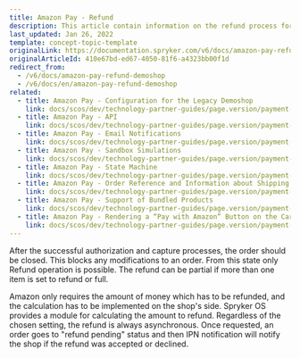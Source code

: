 ```yaml
---
title: Amazon Pay - Refund
description: This article contain information on the refund process for the Amazon Pay module in Spryker.
last_updated: Jan 26, 2022
template: concept-topic-template
originalLink: https://documentation.spryker.com/v6/docs/amazon-pay-refund-demoshop
originalArticleId: 410e67bd-ed67-4050-81f6-a4323bb00f1d
redirect_from:
  - /v6/docs/amazon-pay-refund-demoshop
  - /v6/docs/en/amazon-pay-refund-demoshop
related:
  - title: Amazon Pay - Configuration for the Legacy Demoshop
    link: docs/scos/dev/technology-partner-guides/page.version/payment-partners/amazon-pay/legacy-demoshop-integration/amazon-pay-configuration-for-the-legacy-demoshop.html
  - title: Amazon Pay - API
    link: docs/scos/dev/technology-partner-guides/page.version/payment-partners/amazon-pay/legacy-demoshop-integration/amazon-pay-api.html
  - title: Amazon Pay - Email Notifications
    link: docs/scos/dev/technology-partner-guides/page.version/payment-partners/amazon-pay/legacy-demoshop-integration/amazon-pay-email-notifications.html
  - title: Amazon Pay - Sandbox Simulations
    link: docs/scos/dev/technology-partner-guides/page.version/payment-partners/amazon-pay/legacy-demoshop-integration/amazon-pay-sandbox-simulations.html
  - title: Amazon Pay - State Machine
    link: docs/scos/dev/technology-partner-guides/page.version/payment-partners/amazon-pay/legacy-demoshop-integration/amazon-pay-state-machine.html
  - title: Amazon Pay - Order Reference and Information about Shipping Addresses
    link: docs/scos/dev/technology-partner-guides/page.version/payment-partners/amazon-pay/legacy-demoshop-integration/amazon-pay-order-reference-and-information-about-shipping-addresses.html
  - title: Amazon Pay - Support of Bundled Products
    link: docs/scos/dev/technology-partner-guides/page.version/payment-partners/amazon-pay/legacy-demoshop-integration/amazon-pay-support-of-bundled-products.html
  - title: Amazon Pay - Rendering a “Pay with Amazon” Button on the Cart Page
    link: docs/scos/dev/technology-partner-guides/page.version/payment-partners/amazon-pay/legacy-demoshop-integration/amazon-pay-rendering-a-pay-with-amazon-button-on-the-cart-page.html
---
```


After the successful authorization and capture processes, the order should be closed. This blocks any modifications to an order. From this state only Refund operation is possible. The refund can be partial if more than one item is set to refund or full.

Amazon only requires the amount of money which has to be refunded, and the calculation has to be implemented on the shop's side. Spryker OS provides a module for calculating the amount to refund. Regardless of the chosen setting, the refund is always asynchronous. Once requested, an order goes to "refund pending" status and then IPN notification will notify the shop if the refund was accepted or declined.
